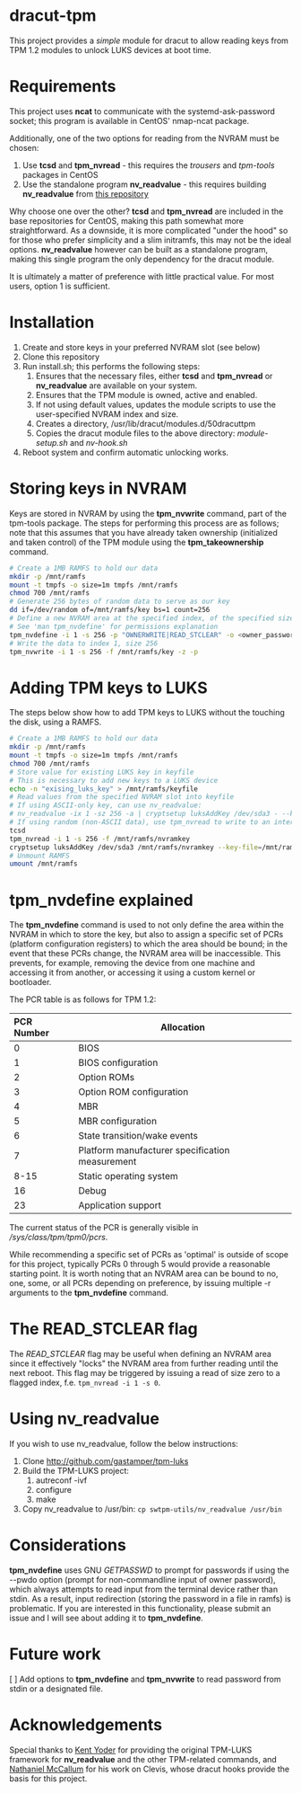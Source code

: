 # dracut-tpm
This project provides a *simple* module for dracut to allow reading keys from TPM 1.2 modules to unlock LUKS devices at boot time.

# Requirements
This project uses **ncat** to communicate with the systemd-ask-password socket; this program is available in CentOS' nmap-ncat package.  

Additionally, one of the two options for reading from the NVRAM must be chosen:
1. Use **tcsd** and **tpm_nvread** - this requires the *trousers* and *tpm-tools* packages in CentOS
2. Use the standalone program **nv_readvalue** - this requires building **nv_readvalue** from [this repository](http://github.com/gastamper/tpm-luks)

Why choose one over the other?
**tcsd** and **tpm_nvread** are included in the base repositories for CentOS, making this path somewhat more straightforward.  As a downside, it is more complicated "under the hood" so for those who prefer simplicity and a slim initramfs, this may not be the ideal options.  **nv_readvalue** however can be built as a standalone program, making this single program the only dependency for the dracut module.

It is ultimately a matter of preference with little practical value.  For most users, option 1 is sufficient.

# Installation
1. Create and store keys in your preferred NVRAM slot (see below)
2. Clone this repository
3. Run install.sh; this performs the following steps:
   1. Ensures that the necessary files, either **tcsd** and **tpm_nvread** or **nv_readvalue** are available on your system.
   2. Ensures that the TPM module is owned, active and enabled.
   3. If not using default values, updates the module scripts to use the user-specified NVRAM index and size.
   4. Creates a directory, /usr/lib/dracut/modules.d/50dracuttpm
   5. Copies the dracut module files to the above directory: *module-setup.sh* and *nv-hook.sh*
4. Reboot system and confirm automatic unlocking works.

# Storing keys in NVRAM
Keys are stored in NVRAM by using the **tpm_nvwrite** command, part of the tpm-tools package.  The steps for performing this process are as follows; note that this assumes that you have already taken ownership (initialized and taken control) of the TPM module using the **tpm_takeownership** command.
```sh
# Create a 1MB RAMFS to hold our data
mkdir -p /mnt/ramfs
mount -t tmpfs -o size=1m tmpfs /mnt/ramfs
chmod 700 /mnt/ramfs
# Generate 256 bytes of random data to serve as our key
dd if=/dev/random of=/mnt/ramfs/key bs=1 count=256
# Define a new NVRAM area at the specified index, of the specified size
# See 'man tpm_nvdefine' for permissions explanation
tpm_nvdefine -i 1 -s 256 -p "OWNERWRITE|READ_STCLEAR" -o <owner_password> [-r <PCR1> -r <PCR2> ... n]
# Write the data to index 1, size 256
tpm_nvwrite -i 1 -s 256 -f /mnt/ramfs/key -z -p
```

# Adding TPM keys to LUKS
The steps below show how to add TPM keys to LUKS without the touching the disk, using a RAMFS.  
```sh
# Create a 1MB RAMFS to hold our data
mkdir -p /mnt/ramfs
mount -t tmpfs -o size=1m tmpfs /mnt/ramfs
chmod 700 /mnt/ramfs
# Store value for existing LUKS key in keyfile
# This is necessary to add new keys to a LUKS device
echo -n "exising_luks_key" > /mnt/ramfs/keyfile
# Read values from the specified NVRAM slot into keyfile
# If using ASCII-only key, can use nv_readvalue:
# nv_readvalue -ix 1 -sz 256 -a | cryptsetup luksAddKey /dev/sda3 - --key-file=/mnt/ramfs/keyfile
# If using random (non-ASCII data), use tpm_nvread to write to an intermediary file
tcsd
tpm_nvread -i 1 -s 256 -f /mnt/ramfs/nvramkey
cryptsetup luksAddKey /dev/sda3 /mnt/ramfs/nvramkey --key-file=/mnt/ramfs/keyfile
# Unmount RAMFS
umount /mnt/ramfs
```

# tpm_nvdefine explained
The **tpm_nvdefine** command is used to not only define the area within the NVRAM in which to store the key, but also to assign a specific set of PCRs (platform configuration registers) to which the area should be bound; in the event that these PCRs change, the NVRAM area will be inaccessible.  This prevents, for example, removing the device from one machine and accessing it from another, or accessing it using a custom kernel or bootloader.

The PCR table is as follows for TPM 1.2:

| PCR Number | Allocation       |
| :---------- | ---------------- |
|0           | BIOS             |
|1         | BIOS configuration |
|2         | Option ROMs |
|3         | Option ROM configuration |
|4         | MBR |
|5         | MBR configuration |
|6         | State transition/wake events |
|7         | Platform manufacturer specification measurement |
|8-15         | Static operating system |
|16         | Debug |
|23         | Application support |

The current status of the PCR is generally visible in */sys/class/tpm/tpm0/pcrs*.

While recommending a specific set of PCRs as 'optimal' is outside of scope for this project, typically PCRs 0 through 5 would provide a reasonable starting point.  It is worth noting that an NVRAM area can be bound to no, one, some, or all PCRs depending on preference, by issuing multiple -r arguments to the **tpm_nvdefine** command.

# The READ_STCLEAR flag
The *READ_STCLEAR* flag may be useful when defining an NVRAM area since it effectively "locks" the NVRAM area from further reading until the next reboot.  This flag may be triggered by issuing a read of size zero to a flagged index, f.e. `tpm_nvread -i 1 -s 0`.

# Using nv_readvalue
If you wish to use nv_readvalue, follow the below instructions:
1. Clone http://github.com/gastamper/tpm-luks
2. Build the TPM-LUKS project:
   1. autreconf -ivf
   2. configure
   3. make
3. Copy nv_readvalue to /usr/bin: `cp swtpm-utils/nv_readvalue /usr/bin`

# Considerations
**tpm_nvdefine** uses GNU _GETPASSWD_ to prompt for passwords if using the --pwdo option (prompt for non-commandline input of owner password), which always attempts to read input from the terminal device rather than stdin.  As a result, input redirection (storing the password in a file in ramfs) is problematic.  If you are interested in this functionality, please submit an issue and I will see about adding it to **tpm_nvdefine**.

# Future work
[ ] Add options to **tpm_nvdefine** and **tpm_nvwrite** to read password from stdin or a designated file.

# Acknowledgements
Special thanks to [Kent Yoder](https://github.com/shpedoikal) for providing the original TPM-LUKS framework for **nv_readvalue** and the other TPM-related commands, and [Nathaniel McCallum](https://npmccallum.gitlab.io/about/) for his work on Clevis, whose dracut hooks provide the basis for this project.

